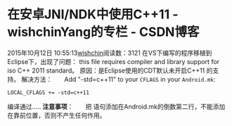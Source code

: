 # 在安卓JNI/NDK中使用C++11 - wishchinYang的专栏 - CSDN博客
2015年10月12日 10:55:13[wishchin](https://me.csdn.net/wishchin)阅读数：3121
在VS下编写的程序移植到Eclipse下，出现了问题：
 this file requires compiler and library support for iso C++ 2011 standard。
原因：是Eclipse使用的CDT默认未开启C++11 的支持。
解决方法：
      Add "-std=c++11" to your `CFLAGS` in your `Android.mk`:
```
LOCAL_CFLAGS += -std=c++11
```
编译通过.....
**注意事项**：
      把 语句添加在Android.mk的倒数第二行，不能添加在靠前位置，否则不产生任何作用。
